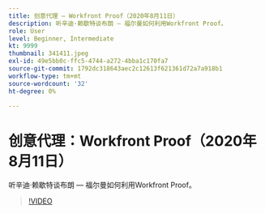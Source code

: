 ```yaml
---
title: 创意代理 — Workfront Proof（2020年8月11日）
description: 听辛迪·赖歇特谈布朗 — 福尔曼如何利用Workfront Proof。
role: User
level: Beginner, Intermediate
kt: 9999
thumbnail: 341411.jpeg
exl-id: 49e5bb0c-ffc5-4744-a272-4bba1c170fa7
source-git-commit: 1792dc318643aec2c12613f621361d72a7a918b1
workflow-type: tm+mt
source-wordcount: '32'
ht-degree: 0%

---
```


# 创意代理：Workfront Proof（2020年8月11日）

听辛迪·赖歇特谈布朗 — 福尔曼如何利用Workfront Proof。

>[!VIDEO](https://video.tv.adobe.com/v/341411/?quality=12&learn=on)
